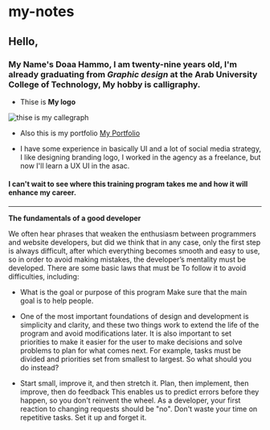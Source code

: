 # my-notes


## Hello,
 

 ### My Name's **Doaa Hammo**, I am twenty-nine years old, I'm already graduating from _Graphic design_ at the **Arab University College of Technology**, My hobby is calligraphy.
 
- Thise is **My logo**  

 ![thise is my callegraph](https://cdn.myportfolio.com/18da1f7b-7c57-41fa-831d-fcf0ab3a0373/32b00464-32a8-4e54-b581-2d3b9ecc9ef5_rwc_0x0x1080x1080x4096.png?h=d24047527252e84ba0f3dd946e05bf4f) 

 - Also this is my portfolio [My Portfolio](https://duaahammo.myportfolio.com/welcome-page)

 - I have some experience in basically UI and a lot of social media strategy, I like designing branding logo, I worked in the agency as a freelance, but now I'll learn a UX UI in the asac.
  
  ####  I can't wait to see where this training program takes me and how it will enhance my career.

*****
  **The fundamentals of a good developer**

We often hear phrases that weaken the enthusiasm between programmers and website developers, but did we think that in any case, only the first step is always difficult, after which everything becomes smooth and easy to use, so in order to avoid making mistakes, the developer’s mentality must be developed. There are some basic laws that must be To follow it to avoid difficulties, including:
* What is the goal or purpose of this program Make sure that the main goal is to help people.

* One of the most important foundations of design and development is simplicity and clarity, and these two things work to extend the life of the program and avoid modifications later.
It is also important to set priorities to make it easier for the user to make decisions and solve problems to plan for what comes next. For example, tasks must be divided and priorities set from smallest to largest.
So what should you do instead?

* Start small, improve it, and then stretch it.
Plan, then implement, then improve, then do feedback
This enables us to predict errors before they happen, so you don't reinvent the wheel.
As a developer, your first reaction to changing requests should be "no".
Don't waste your time on repetitive tasks. Set it up and forget it.
